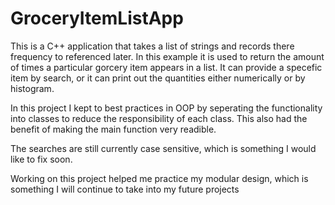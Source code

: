 # GroceryItemListApp

This is a C++ application that takes a list of strings and records there frequency to referenced later. In this example it is used to return the amount of times a particular gorcery item appears in a list. It can provide a specefic item by search, or it can print out the quantities either numerically or by histogram. 

In this project I kept to best practices in OOP by seperating the functionality into classes to reduce the responsibility of each class. This also had the benefit of making the main function very readible. 

The searches are still currently case sensitive, which is something I would like to fix soon.

Working on this project helped me practice my modular design, which is something I will continue to take into my future projects
